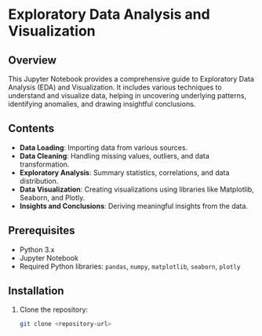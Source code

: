 # Exploratory Data Analysis and Visualization

## Overview

This Jupyter Notebook provides a comprehensive guide to Exploratory Data Analysis (EDA) and Visualization. It includes various techniques to understand and visualize data, helping in uncovering underlying patterns, identifying anomalies, and drawing insightful conclusions.

## Contents

- **Data Loading**: Importing data from various sources.
- **Data Cleaning**: Handling missing values, outliers, and data transformation.
- **Exploratory Analysis**: Summary statistics, correlations, and data distribution.
- **Data Visualization**: Creating visualizations using libraries like Matplotlib, Seaborn, and Plotly.
- **Insights and Conclusions**: Deriving meaningful insights from the data.

## Prerequisites

- Python 3.x
- Jupyter Notebook
- Required Python libraries: `pandas`, `numpy`, `matplotlib`, `seaborn`, `plotly`

## Installation

1. Clone the repository:
   ```bash
   git clone <repository-url>
